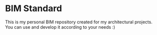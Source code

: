 # BIM Standard
This is my personal BIM repository created for my architectural projects. You can use and develop it according to your needs :)

